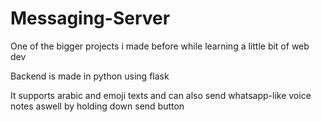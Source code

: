# Messaging-Server
One of the bigger projects i made before while learning a little bit of web dev

Backend is made in python using flask

It supports arabic and emoji texts and can also send whatsapp-like voice notes aswell by holding down send button